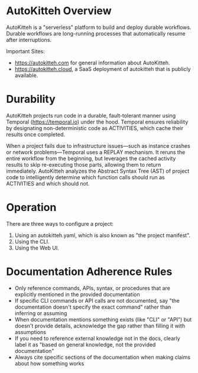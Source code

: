 # AutoKitteh Overview

AutoKitteh is a "serverless" platform to build and deploy durable workflows.
Durable workflows are long-running processes that automatically resume after interruptions.

Important Sites:

- https://autokitteh.com for general information about AutoKitteh.
- https://autokitteh.cloud, a SaaS deployment of autokitteh that is publicly available.

# Durability

AutoKitteh projects run code in a durable, fault-tolerant manner using Temporal (https://temporal.io) under the hood. Temporal ensures reliability by designating non-deterministic code as ACTIVITIES, which cache their results once completed.

When a project fails due to infrastructure issues—such as instance crashes or network problems—Temporal uses a REPLAY mechanism. It reruns the entire workflow from the beginning, but leverages the cached activity results to skip re-executing those parts, allowing them to return immediately.
AutoKitteh analyzes the Abstract Syntax Tree (AST) of project code to intelligently determine which function calls should run as ACTIVITIES and which should not.

# Operation

There are three ways to configure a project:

1. Using an autokitteh.yaml, which is also known as "the project manifest".
2. Using the CLI.
3. Using the Web UI.

# Documentation Adherence Rules

- Only reference commands, APIs, syntax, or procedures that are explicitly mentioned in the provided documentation
- If specific CLI commands or API calls are not documented, say "the documentation doesn't specify the exact command" rather than inferring or assuming
- When documentation mentions something exists (like "CLI" or "API") but doesn't provide details, acknowledge the gap rather than filling it with assumptions
- If you need to reference external knowledge not in the docs, clearly label it as "based on general knowledge, not the provided documentation"
- Always cite specific sections of the documentation when making claims about how something works
